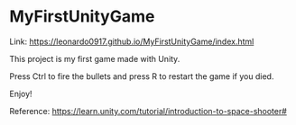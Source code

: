 # MyFirstUnityGame

Link: https://leonardo0917.github.io/MyFirstUnityGame/index.html

This project is my first game made with Unity.

Press Ctrl to fire the bullets and press R to restart the game if you died.

Enjoy!

Reference: https://learn.unity.com/tutorial/introduction-to-space-shooter#
